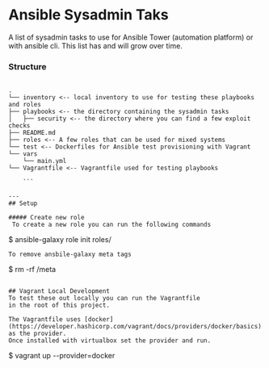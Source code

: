 # Ansible Sysadmin Taks 

A list of sysadmin tasks to use for Ansible Tower (automation platform)
or with ansible cli. This list has and will grow over time. 

### Structure
```

.
└── inventory <-- local inventory to use for testing these playbooks and roles 
├── playbooks <-- the directory containing the sysadmin tasks 
│   ├── security <-- the directory where you can find a few exploit checks 
├── README.md
├── roles <-- A few roles that can be used for mixed systems
└── test <-- Dockerfiles for Ansible test provisioning with Vagrant
└── vars
    └── main.yml
└── Vagrantfile <-- Vagrantfile used for testing playbooks

    ```
 
---
## Setup

##### Create new role
 To create a new role you can run the following commands 
```
$ ansible-galaxy role init roles/<role-name>
```
To remove ansbile-galaxy meta tags 
```
$ rm -rf <role-name>/meta
```

## Vagrant Local Development
To test these out locally you can run the Vagrantfile 
in the root of this project. 

The Vagrantfile uses [docker](https://developer.hashicorp.com/vagrant/docs/providers/docker/basics) as the provider.
Once installed with virtualbox set the provider and run. 
```
$ vagrant up --provider=docker
```




